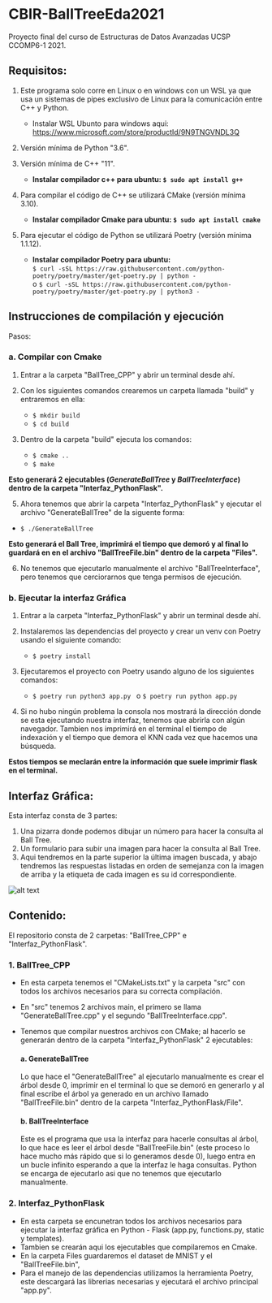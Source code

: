 # CBIR-BallTreeEda2021

Proyecto final del curso de Estructuras de Datos Avanzadas UCSP CCOMP6-1 2021.

## Requisitos:

1. Este programa solo corre en Linux o en windows con un WSL ya que usa un sistemas de pipes exclusivo de Linux para la comunicación entre C++ y Python.

    * Instalar  WSL Ubunto para windows aqui: https://www.microsoft.com/store/productId/9N9TNGVNDL3Q

2. Versión mínima de Python "3.6".

3. Versión mínima de C++ "11".

    * **Instalar compilador c++ para ubuntu: `$ sudo apt install g++`**

4. Para compilar el código de C++ se utilizará CMake (versión mínima 3.10).

   * **Instalar compilador Cmake para ubuntu: `$ sudo apt install cmake`**

5. Para ejecutar el código de Python se utilizará Poetry (versión mínima 1.1.12).

   * **Instalar compilador Poetry para ubuntu:<br/>**
`$ curl -sSL https://raw.githubusercontent.com/python-poetry/poetry/master/get-poetry.py | python -`<br/>
o `$ curl -sSL https://raw.githubusercontent.com/python-poetry/poetry/master/get-poetry.py | python3 -`

## Instrucciones de compilación y ejecución

Pasos:

### a. Compilar con Cmake

1. Entrar a la carpeta "BallTree_CPP" y abrir un terminal desde ahí.

2. Con los siguientes comandos crearemos un carpeta llamada "build" y entraremos en ella:<br/>

   * `$ mkdir build`<br/>
   * `$ cd build`

3. Dentro de la carpeta "build" ejecuta los comandos:<br/>

   * `$ cmake ..`<br/>
   * `$ make`<br/>
   
**Esto generará 2 ejecutables (*GenerateBallTree* y *BallTreeInterface*) dentro de la carpeta "Interfaz_PythonFlask".**

5. Ahora tenemos que abrir la carpeta "Interfaz_PythonFlask" y ejecutar el archivo "GenerateBallTree" de la siguente forma:<br/>

  * `$ ./GenerateBallTree`<br/>
  
**Esto generará el Ball Tree, imprimirá el tiempo que demoró y al final lo guardará en en el archivo "BallTreeFile.bin" dentro de la carpeta "Files".**

6. No tenemos que ejecutarlo manualmente el archivo "BallTreeInterface", pero tenemos que cerciorarnos que tenga permisos de ejecución.

### b. Ejecutar la interfaz Gráfica

1. Entrar a la carpeta "Interfaz_PythonFlask" y abrir un terminal desde ahí.

2. Instalaremos las dependencias del proyecto y crear un venv con Poetry usando el siguiente comando:<br/>

   * `$ poetry install`<br/>
   
3. Ejecutaremos el proyecto con Poetry usando alguno de los siguientes comandos:<br/>

   * `$ poetry run python3 app.py ` o `$ poetry run python app.py `

4. Si no hubo ningún problema la consola nos mostrará la dirección donde se esta ejecutando nuestra interfaz, tenemos que abrirla con algún navegador. Tambien nos imprimirá en el terminal el tiempo de indexación y el tiempo que demora el KNN cada vez que hacemos una búsqueda.<br/>

**Estos tiempos se meclarán entre la información que suele imprimir flask en el terminal.**

## Interfaz Gráfica:

Esta interfaz consta de 3 partes:

1. Una pizarra donde podemos dibujar un número para hacer la consulta al Ball Tree.
2. Un formulario para subir una imagen para hacer la consulta al Ball Tree.
3. Aqui tendremos en la parte superior la última imagen buscada, y abajo tendremos las respuestas listadas en orden de semejanza con la imagen de arriba y la etiqueta de cada imagen es su id correspondiente.

![alt text](https://raw.githubusercontent.com/jdotaz1/MNIST-BMP/main/EDA%20CBIR.png)

## Contenido:

El repositorio consta de 2 carpetas: "BallTree_CPP" e "Interfaz_PythonFlask".

### 1. BallTree_CPP

* En esta carpeta tenemos el "CMakeLists.txt" y la carpeta "src" con todos los archivos necesarios para su correcta compilación.
* En "src" tenemos 2 archivos main, el primero se llama "GenerateBallTree.cpp" y el segundo "BallTreeInterface.cpp".
* Tenemos que compilar nuestros archivos con CMake; al hacerlo se generarán dentro de la carpeta "Interfaz_PythonFlask" 2 ejecutables:

    #### a. GenerateBallTree

    Lo que hace el "GenerateBallTree" al ejecutarlo manualmente es crear el árbol desde 0, imprimir en el terminal lo que se demoró en generarlo y al final escribe el árbol ya generado en un archivo llamado "BallTreeFile.bin" dentro de la carpeta "Interfaz_PythonFlask/File".
    
    #### b. BallTreeInterface

    Este es el programa que usa la interfaz para hacerle consultas al árbol, lo que hace es leer el árbol desde "BallTreeFile.bin" (este proceso lo hace mucho más rápido que si lo generamos desde 0), luego entra en un bucle infinito esperando a que la interfaz le haga consultas. Python se encarga de ejecutarlo asi que no tenemos que ejecutarlo manualmente.

### 2. Interfaz_PythonFlask

* En esta carpeta se encunetran todos los archivos necesarios para ejecutar la interfaz gráfica en Python - Flask (app.py, functions.py, static y templates).
* Tambien se crearán aqui los ejecutables que compilaremos en Cmake.
* En la carpeta Files guardaremos el dataset de MNIST y el "BallTreeFile.bin",
* Para el manejo de las dependencias utilizamos la herramienta Poetry, este descargará las librerias necesarias y ejecutará el archivo principal "app.py".



